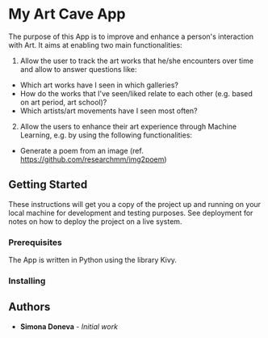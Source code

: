 # My Art Cave App

The purpose of this App is to improve and enhance a person's interaction with Art. It aims at enabling two main functionalities:
1. Allow the user to track the art works that he/she encounters over time and allow to answer questions like:
- Which art works have I seen in which galleries? 
- How do the works that I've seen/liked relate to each other (e.g. based on art period, art school)?
- Which artists/art movements have I seen most often?
2. Allow the users to enhance their art experience through Machine Learning, e.g. by using the following functionalities:
- Generate a poem from an image (ref. https://github.com/researchmm/img2poem)

## Getting Started

These instructions will get you a copy of the project up and running on your local machine for development and testing purposes. See deployment for notes on how to deploy the project on a live system.

### Prerequisites

The App is written in Python using the library Kivy. 


### Installing


## Authors

* **Simona Doneva** - *Initial work* 

